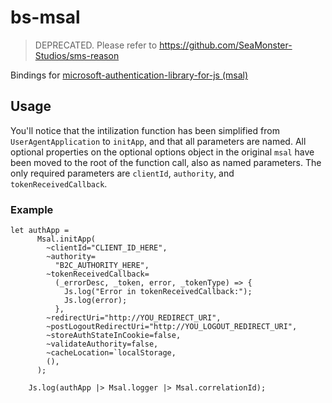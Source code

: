 # bs-msal
> DEPRECATED. Please refer to https://github.com/SeaMonster-Studios/sms-reason

Bindings for [microsoft-authentication-library-for-js (msal)](https://github.com/AzureAD/microsoft-authentication-library-for-js)

## Usage

You'll notice that the intilization function has been simplified from `UserAgentApplication` to `initApp`, and that all parameters are named. All optional properties on the optional options object in the original `msal` have been moved to the root of the function call, also as named parameters. The only required parameters are `clientId`, `authority`, and `tokenReceivedCallback`.

### Example

```reason
let authApp =
      Msal.initApp(
        ~clientId="CLIENT_ID_HERE",
        ~authority=
          "B2C_AUTHORITY_HERE",
        ~tokenReceivedCallback=
          (_errorDesc, _token, error, _tokenType) => {
            Js.log("Error in tokenReceivedCallback:");
            Js.log(error);
          },
        ~redirectUri="http://YOU_REDIRECT_URI",
        ~postLogoutRedirectUri="http://YOU_LOGOUT_REDIRECT_URI",
        ~storeAuthStateInCookie=false,
        ~validateAuthority=false,
        ~cacheLocation=`localStorage,
        (),
      );

    Js.log(authApp |> Msal.logger |> Msal.correlationId);
```
